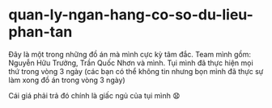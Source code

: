 # quan-ly-ngan-hang-co-so-du-lieu-phan-tan

Đây là một trong những đồ án mà mình cực kỳ tâm đắc. Team mình gồm: Nguyễn Hữu Trưởng, Trần Quốc Nhơn và mình. Tụi mình đã thực hiện mọi thứ trong vòng 3 ngày (các bạn có thể không tin nhưng bọn mình đã thực sự làm xong đồ án trong vòng 3 ngày)

Cái giá phải trả đó chính là giấc ngủ của tụi mình 😧

